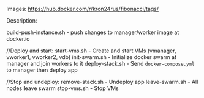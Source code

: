 Images: https://hub.docker.com/r/kron24rus/fibonacci/tags/

Description:

build-push-instance.sh <manager or worker> - push changes to manager/worker image at docker.io

//Deploy and start:
start-vms.sh - Create and start VMs (vmanager, vworker1, vworker2, vdb)
init-swarm.sh - Initialize docker swarm at manager and join workers to it
deploy-stack.sh - Send `docker-compose.yml` to manager then deploy app

//Stop and undeploy:
remove-stack.sh - Undeploy app
leave-swarm.sh - All nodes leave swarm
stop-vms.sh - Stop VMs
